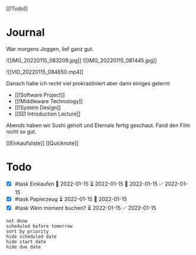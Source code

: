 [[!Todo]] 
# Journal
War morgens Joggen, lief ganz gut.

![[IMG_20220115_083209.jpg]]
![[IMG_20220115_081445.jpg]]

![[VID_20220115_084650.mp4]]

Danach habe ich recht viel prokrastiniert aber dann einiges gelernt: 
- [[!Software Project]]
- [[!Middleware Technology]]
- [[!System Design]]
- [[SD Introduction Lecture]]

Abends haben wir Sushi geholt und Eternals fertig geschaut. Fand den Film nicht so gut.

[[Einkaufsliste]]
[[Quicknote]]

# Todo  
- [x] #task Einkaufen 🛫 2022-01-15 ⏳ 2022-01-15 📅 2022-01-15 ✅ 2022-01-15
- [x] #task Papierzeug ⏳ 2022-01-15 📅 2022-01-15
- [x] #task Wein moment buchen? ⏳ 2022-01-15 ✅ 2022-01-15

```tasks 
not done 
scheduled before tomorrow
sort by priority 
hide scheduled date
hide start date
hide due date
```

